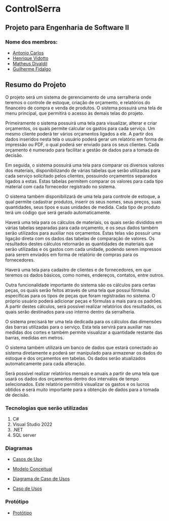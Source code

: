 # ControlSerra
## **Projeto para Engenharia de Software II**

### Nome dos membros:
* [Antonio Carlos](https://github.com/antonioN313)
* [Henrique Vidotto](https://github.com/HenriqueVidotto) 
* [Matheus Divaldil](https://github.com/Divaldil)
* [Guilherme Fidalgo](https://github.com/Pepelepew0000)


**Resumo do Projeto**
--
  O projeto será um sistema de gerenciamento de uma serralheria onde teremos o controle de estoque, criação de orçamento, e relatórios do financeiro de compra e venda de produtos. O sistema possuirá uma tela de menu principal, que permitirá o acesso às demais telas do projeto. 

  Primeiramente o sistema possuirá uma tela para visualizar, alterar e criar orçamentos, os quais permite calcular os gastos para cada serviço. Um mesmo cliente poderá ter vários orçamentos ligados a ele. A partir dos dados inseridos nesta tela o usuário poderá gerar um relatório em forma de impressão ou PDF, o qual poderá ser enviado para os seus clientes. Cada orçamento é numerado para facilitar a gestão de dados para a tomada de decisão.

  Em seguida, o sistema possuirá uma tela para comparar os diversos valores dos materiais, disponibilizando de várias tabelas que serão utilizadas para cada serviço solicitado pelos clientes, possuindo orçamentos separados ligados a estas. Estas tabelas permitem comparar os valores para cada tipo material com cada fornecedor registrado no sistema. 

  O sistema também disponibilizará de uma tela para controle de estoque, a qual permite cadastrar produtos, inserir os seus nomes, seus preços, suas quantidades, seus tipos e suas unidades de medida. Cada tipo de produto terá um código que será gerado automaticamente.

  Haverá uma tela para os cálculos de materiais, os quais serão divididos em várias tabelas separadas para cada orçamento, e os seus dados também serão utilizados para auxiliar nos orçamentos. Estas telas vão possuir uma ligação direta com os dados das tabelas de comparação de valores. Os resultados destes cálculos retornarão as quantidades de materiais que serão utilizadas e os gastos com cada unidade, podendo serem impressos para serem enviados em forma de relatório de compras para os fornecedores.

  Haverá uma tela para cadastro de clientes e de fornecedores, em que teremos os dados básicos, como nomes, endereços, contatos, entre outros. 

  Outra funcionalidade importante do sistema são os cálculos para certas peças, os quais serão feitos através de uma tela que possui fórmulas específicas para os tipos de peças que foram registradas no sistema. O próprio usuário poderá adicionar peças e fórmulas a mais para os padrões. A partir destes cálculos, será possível realizar relatórios dos resultados, os quais serão destinados para uso interno dentro da serralheria. 

  O sistema precisará ter uma tela dedicada para os cálculos das dimensões das barras utilizadas para o serviço. Esta tela servirá para auxiliar nas medidas dos cortes e também permite visualizar a quantidade restante das barras, medidas em metros.

  O sistema também utilizará um banco de dados que estará conectado ao sistema diretamente e poderá ser manipulado para armazenar os dados do estoque e dos orçamentos em tabelas. Os dados serão atualizados automaticamente para cada alteração.

  Será possível realizar relatórios mensais e anuais a partir de uma tela que usará os dados dos orçamentos dentro dos intervalos de tempo selecionados. Este relatório permitirá visualizar os gastos e os lucros obtidos e será muito importante para a obtenção de dados para a tomada de decisão.



### Tecnologias que serão utilizadas 
1. C# 
2. Visual Studio 2022 
3. .NET 
4. SQL server

### Diagramas
* [Casos de Uso](https://lucid.app/lucidchart/07d734ed-2e45-4530-ac15-beea849375ff/edit?viewport_loc=-199%2C-539%2C2269%2C1065%2C0_0&invitationId=inv_1c0ae9a6-23b7-4215-a7b9-c9a18655fd77)

* [Modelo Conceitual](https://lucid.app/lucidchart/6c190a1c-71f4-4dc8-8e40-65969211247f/edit?viewport_loc=-259%2C558%2C2209%2C1214%2CHWEp-vi-RSFO&invitationId=inv_8beab30f-707b-4674-a1c6-568abbdedbcb)

* [Diagrama de Caso de Usos](https://lucid.app/lucidchart/07d734ed-2e45-4530-ac15-beea849375ff/edit?viewport_loc=-199%2C-56%2C2269%2C1248%2C0_0&invitationId=inv_1c0ae9a6-23b7-4215-a7b9-c9a18655fd77)

* [Caso de Usos](https://docs.google.com/document/d/134-FCESaKxeWU60Glo7LrHTasPMYtL5BkCWRIp6aVYM/edit?usp=sharing)


### Protótipo

* [Protótipo]( https://lucid.app/lucidchart/6c190a1c-71f4-4dc8-8e40-65969211247f/edit?invitationId=inv_8beab30f-707b-4674-a1c6-568abbdedbcb)


